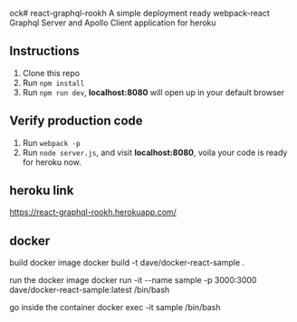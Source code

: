 ock# react-graphql-rookh
A simple deployment ready webpack-react Graphql Server and Apollo Client application for heroku

## Instructions

1.  Clone this repo
2.  Run `npm install`
3.  Run `npm run dev`, **localhost:8080** will open up in your default browser

## Verify production code
1. Run `webpack -p`
2. Run `node server.js`, and visit **localhost:8080**, voila your code is ready for heroku now.


## heroku link
https://react-graphql-rookh.herokuapp.com/

## docker
build docker image
docker build -t dave/docker-react-sample .

run the docker image
docker run -it --name sample -p 3000:3000 dave/docker-react-sample:latest /bin/bash

go inside the container
docker exec -it sample /bin/bash